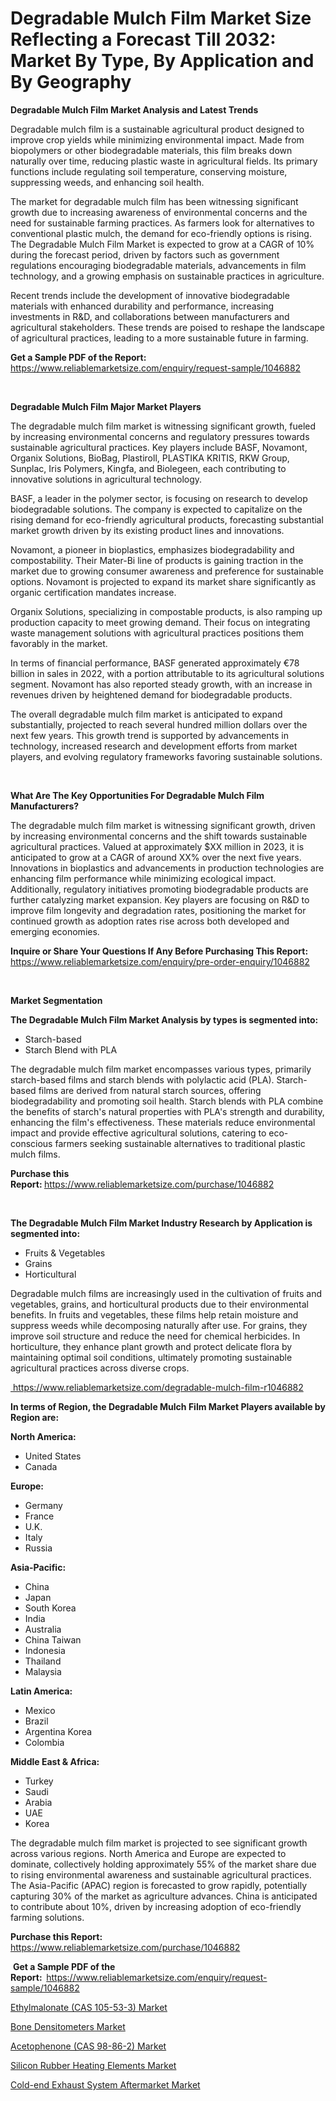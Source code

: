 <p><h1>Degradable Mulch Film Market Size Reflecting a Forecast Till 2032: Market By Type, By Application and By Geography</h1></p><p><strong>Degradable Mulch Film Market Analysis and Latest Trends</strong></p>
<p><p>Degradable mulch film is a sustainable agricultural product designed to improve crop yields while minimizing environmental impact. Made from biopolymers or other biodegradable materials, this film breaks down naturally over time, reducing plastic waste in agricultural fields. Its primary functions include regulating soil temperature, conserving moisture, suppressing weeds, and enhancing soil health.</p><p>The market for degradable mulch film has been witnessing significant growth due to increasing awareness of environmental concerns and the need for sustainable farming practices. As farmers look for alternatives to conventional plastic mulch, the demand for eco-friendly options is rising. The Degradable Mulch Film Market is expected to grow at a CAGR of 10% during the forecast period, driven by factors such as government regulations encouraging biodegradable materials, advancements in film technology, and a growing emphasis on sustainable practices in agriculture.</p><p>Recent trends include the development of innovative biodegradable materials with enhanced durability and performance, increasing investments in R&D, and collaborations between manufacturers and agricultural stakeholders. These trends are poised to reshape the landscape of agricultural practices, leading to a more sustainable future in farming.</p></p>
<p><strong>Get a Sample PDF of the Report:&nbsp;</strong> <a href="https://www.reliablemarketsize.com/enquiry/request-sample/1046882?utm_campaign=1167&utm_medium=2&utm_source=Github&utm_content=ia&utm_term=22032025&utm_id=degradable-mulch-film">https://www.reliablemarketsize.com/enquiry/request-sample/1046882</a></p>
<p>&nbsp;</p>
<p><strong>Degradable Mulch Film Major Market Players</strong></p>
<p><p>The degradable mulch film market is witnessing significant growth, fueled by increasing environmental concerns and regulatory pressures towards sustainable agricultural practices. Key players include BASF, Novamont, Organix Solutions, BioBag, Plastiroll, PLASTIKA KRITIS, RKW Group, Sunplac, Iris Polymers, Kingfa, and Biolegeen, each contributing to innovative solutions in agricultural technology.</p><p>BASF, a leader in the polymer sector, is focusing on research to develop biodegradable solutions. The company is expected to capitalize on the rising demand for eco-friendly agricultural products, forecasting substantial market growth driven by its existing product lines and innovations.</p><p>Novamont, a pioneer in bioplastics, emphasizes biodegradability and compostability. Their Mater-Bi line of products is gaining traction in the market due to growing consumer awareness and preference for sustainable options. Novamont is projected to expand its market share significantly as organic certification mandates increase.</p><p>Organix Solutions, specializing in compostable products, is also ramping up production capacity to meet growing demand. Their focus on integrating waste management solutions with agricultural practices positions them favorably in the market.</p><p>In terms of financial performance, BASF generated approximately €78 billion in sales in 2022, with a portion attributable to its agricultural solutions segment. Novamont has also reported steady growth, with an increase in revenues driven by heightened demand for biodegradable products.</p><p>The overall degradable mulch film market is anticipated to expand substantially, projected to reach several hundred million dollars over the next few years. This growth trend is supported by advancements in technology, increased research and development efforts from market players, and evolving regulatory frameworks favoring sustainable solutions.</p></p>
<p>&nbsp;</p>
<p><strong>What Are The Key Opportunities For Degradable Mulch Film Manufacturers?</strong></p>
<p><p>The degradable mulch film market is witnessing significant growth, driven by increasing environmental concerns and the shift towards sustainable agricultural practices. Valued at approximately $XX million in 2023, it is anticipated to grow at a CAGR of around XX% over the next five years. Innovations in bioplastics and advancements in production technologies are enhancing film performance while minimizing ecological impact. Additionally, regulatory initiatives promoting biodegradable products are further catalyzing market expansion. Key players are focusing on R&D to improve film longevity and degradation rates, positioning the market for continued growth as adoption rates rise across both developed and emerging economies.</p></p>
<p><strong>Inquire or Share Your Questions If Any Before Purchasing This Report:</strong> <a href="https://www.reliablemarketsize.com/enquiry/pre-order-enquiry/1046882?utm_campaign=1167&utm_medium=2&utm_source=Github&utm_content=ia&utm_term=22032025&utm_id=degradable-mulch-film">https://www.reliablemarketsize.com/enquiry/pre-order-enquiry/1046882</a></p>
<p>&nbsp;</p>
<p><strong>Market Segmentation</strong></p>
<p><strong>The Degradable Mulch Film Market Analysis by types is segmented into:</strong></p>
<p><ul><li>Starch-based</li><li>Starch Blend with PLA</li></ul></p>
<p><p>The degradable mulch film market encompasses various types, primarily starch-based films and starch blends with polylactic acid (PLA). Starch-based films are derived from natural starch sources, offering biodegradability and promoting soil health. Starch blends with PLA combine the benefits of starch's natural properties with PLA's strength and durability, enhancing the film's effectiveness. These materials reduce environmental impact and provide effective agricultural solutions, catering to eco-conscious farmers seeking sustainable alternatives to traditional plastic mulch films.</p></p>
<p><strong>Purchase this Report:&nbsp;</strong><a href="https://www.reliablemarketsize.com/purchase/1046882?utm_campaign=1167&utm_medium=2&utm_source=Github&utm_content=ia&utm_term=22032025&utm_id=degradable-mulch-film">https://www.reliablemarketsize.com/purchase/1046882</a></p>
<p>&nbsp;</p>
<p><strong>The Degradable Mulch Film Market Industry Research by Application is segmented into:</strong></p>
<p><ul><li>Fruits & Vegetables</li><li>Grains</li><li>Horticultural</li></ul></p>
<p><p>Degradable mulch films are increasingly used in the cultivation of fruits and vegetables, grains, and horticultural products due to their environmental benefits. In fruits and vegetables, these films help retain moisture and suppress weeds while decomposing naturally after use. For grains, they improve soil structure and reduce the need for chemical herbicides. In horticulture, they enhance plant growth and protect delicate flora by maintaining optimal soil conditions, ultimately promoting sustainable agricultural practices across diverse crops.</p></p>
<p><a href="https://www.reliablemarketsize.com/degradable-mulch-film-r1046882?utm_campaign=1167&utm_medium=2&utm_source=Github&utm_content=ia&utm_term=22032025&utm_id=degradable-mulch-film">&nbsp;https://www.reliablemarketsize.com/degradable-mulch-film-r1046882</a></p>
<p><strong>In terms of Region, the Degradable Mulch Film Market Players available by Region are:</strong></p>
<p>
    <p> <strong> North America: </strong>
        <ul>
            <li>United States</li>
            <li>Canada</li>
        </ul>
        </p> 
    <p> <strong> Europe: </strong>
        <ul>
            <li>Germany</li>
            <li>France</li>
            <li>U.K.</li>
            <li>Italy</li>
            <li>Russia</li>
        </ul>
        </p> 
    <p> <strong> Asia-Pacific: </strong>
        <ul>
            <li>China</li>
            <li>Japan</li>
            <li>South Korea</li>
            <li>India</li>
            <li>Australia</li>
            <li>China Taiwan</li>
            <li>Indonesia</li>
            <li>Thailand</li>
            <li>Malaysia</li>
        </ul>
        </p> 
    <p> <strong> Latin America: </strong>
        <ul>
            <li>Mexico</li>
            <li>Brazil</li>
            <li>Argentina Korea</li>
            <li>Colombia</li>
        </ul>
        </p> 
    <p> <strong> Middle East & Africa: </strong>
        <ul>
            <li>Turkey</li>
            <li>Saudi</li>
            <li>Arabia</li>
            <li>UAE</li>
            <li>Korea</li>
        </ul>
    </p>
    </p>
<p><p>The degradable mulch film market is projected to see significant growth across various regions. North America and Europe are expected to dominate, collectively holding approximately 55% of the market share due to rising environmental awareness and sustainable agricultural practices. The Asia-Pacific (APAC) region is forecasted to grow rapidly, potentially capturing 30% of the market as agriculture advances. China is anticipated to contribute about 10%, driven by increasing adoption of eco-friendly farming solutions.</p></p>
<p><strong>Purchase this Report: </strong><a href="https://www.reliablemarketsize.com/purchase/1046882?utm_campaign=1167&utm_medium=2&utm_source=Github&utm_content=ia&utm_term=22032025&utm_id=degradable-mulch-film">https://www.reliablemarketsize.com/purchase/1046882</a></p>
<p>&nbsp;<strong>Get a Sample PDF of the Report:&nbsp;&nbsp;</strong><a href="https://www.reliablemarketsize.com/enquiry/request-sample/1046882?utm_campaign=1167&utm_medium=2&utm_source=Github&utm_content=ia&utm_term=22032025&utm_id=degradable-mulch-film">https://www.reliablemarketsize.com/enquiry/request-sample/1046882</a></p>
<p><strong></strong></p>
<p><p><a href="https://github.com/arneslullapq/Market-Research-Report-List-1/blob/main/ethylmalonate-cas-105-53-3-market.md?utm_campaign=1167&utm_medium=2&utm_source=Github&utm_content=ia&utm_term=22032025&utm_id=degradable-mulch-film">Ethylmalonate (CAS 105-53-3) Market</a></p><p><a href="https://github.com/langolaskark/Market-Research-Report-List-1/blob/main/bone-densitometers-market.md?utm_campaign=1167&utm_medium=2&utm_source=Github&utm_content=ia&utm_term=22032025&utm_id=degradable-mulch-film">Bone Densitometers Market</a></p><p><a href="https://github.com/thatejanet4y/Market-Research-Report-List-1/blob/main/acetophenone-cas-98-86-2-market.md?utm_campaign=1167&utm_medium=2&utm_source=Github&utm_content=ia&utm_term=22032025&utm_id=degradable-mulch-film">Acetophenone (CAS 98-86-2) Market</a></p><p><a href="https://github.com/arocasanzib6/Market-Research-Report-List-1/blob/main/silicon-rubber-heating-elements-market.md?utm_campaign=1167&utm_medium=2&utm_source=Github&utm_content=ia&utm_term=22032025&utm_id=degradable-mulch-film">Silicon Rubber Heating Elements Market</a></p><p><a href="https://github.com/mabutironaldo/Market-Research-Report-List-7/blob/main/cold-end-exhaust-system-aftermarket-market.md?utm_campaign=1167&utm_medium=2&utm_source=Github&utm_content=ia&utm_term=22032025&utm_id=degradable-mulch-film">Cold-end Exhaust System Aftermarket Market</a></p></p>